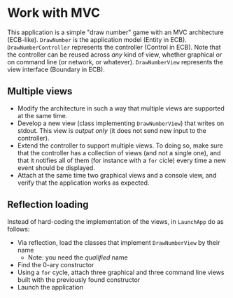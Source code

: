 # Work with MVC 

This application is a simple "draw number" game with an MVC architecture (ECB-like).
`DrawNumber` is the application model (Entity in ECB).
`DrawNumberController` represents the controller (Control in ECB).
Note that the controller can be reused across *any* kind of view,
whether graphical or on command line (or network, or whatever).
`DrawNumberView` represents the view interface (Boundary in ECB).

## Multiple views

* Modify the architecture in such a way that multiple views are supported at the same time.
* Develop a new view (class implementing `DrawNumberView`) that writes on stdout.
  This view is *output only* (it does not send new input to the controller).
* Extend the controller to support multiple views.
  To doing so, make sure that the controller has a collection of views (and not a single one),
  and that it notifies all of them (for instance with a `for` cicle) every time a new event should be displayed.
* Attach at the same time two graphical views and a console view, and verify that the application works as expected.

## Reflection loading 

Instead of hard-coding the implementation of the views, in `LaunchApp` do as follows:
* Via reflection, load the classes that implement `DrawNumberView` by their name
  * Note: you need the *qualified* name
* Find the 0-ary constructor
* Using a `for` cycle, attach three graphical and three command line views built with the previously found constructor
* Launch the application  
